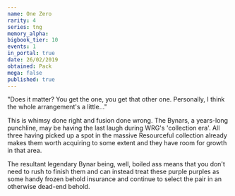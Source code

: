 ```yaml
---
name: One Zero
rarity: 4
series: tng
memory_alpha:
bigbook_tier: 10
events: 1
in_portal: true
date: 26/02/2019
obtained: Pack
mega: false
published: true
---
```


"Does it matter? You get the one, you get that other one. Personally, I think the whole arrangement's a little..."

This is whimsy done right and fusion done wrong. The Bynars, a years-long punchline, may be having the last laugh during WRG's 'collection era'. All three having picked up a spot in the massive Resourceful collection already makes them worth acquiring to some extent and they have room for growth in that area.

The resultant legendary Bynar being, well, boiled ass means that you don't need to rush to finish them and can instead treat these purple purples as some handy frozen behold insurance and continue to select the pair in an otherwise dead-end behold.
